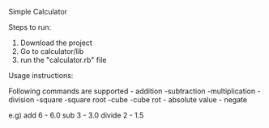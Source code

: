 Simple Calculator

Steps to run:
1) Download the project
2) Go to calculator/lib
3) run the "calculator.rb" file

Usage instructions:

Following commands are supported
	- addition
	-subtraction
	-multiplication
	-division
	-square
	-square root
	-cube 
	-cube rot
	- absolute value
	- negate 

e.g)  add 6 - 6.0
      sub 3 - 3.0
      divide 2 - 1.5 
 





